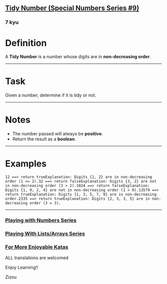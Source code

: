 <h2><a href=https://www.codewars.com/kata/5a87449ab1710171300000fd/train/python target="_blank">Tidy Number (Special Numbers Series  #9)</a></h2><h3>7 kyu</h3><h1 id="definition">Definition</h1><p>A <strong>Tidy Number</strong> is a number whose digits are in <strong>non-decreasing order</strong>.</p><hr><h1 id="task">Task</h1><p>Given a number, determine if it is tidy or not.</p><hr><h1 id="notes">Notes</h1><ul><li>The number passed will always be <strong>positive</strong>.  </li><li>Return the result as a <strong>boolean</strong>.</li></ul><hr><h1 id="examples">Examples</h1><pre><code>12 ==&gt; return trueExplanation: Digits {1, 2} are in non-decreasing order (1 &lt;= 2).32 ==&gt; return falseExplanation: Digits {3, 2} are not in non-decreasing order (3 &gt; 2).1024 ==&gt; return falseExplanation: Digits {1, 0, 2, 4} are not in non-decreasing order (1 &gt; 0).13579 ==&gt; return trueExplanation: Digits {1, 3, 5, 7, 9} are in non-decreasing order.2335 ==&gt; return trueExplanation: Digits {2, 3, 3, 5} are in non-decreasing order (3 = 3).</code></pre><hr><h3 id="playing-with-numbers-series"><a href="https://www.codewars.com/collections/playing-with-numbers" data-turbolinks="false" target="_blank">Playing with Numbers Series</a></h3><h3 id="playing-with-listsarrays-series"><a href="https://www.codewars.com/collections/playing-with-lists-slash-arrays" data-turbolinks="false" target="_blank">Playing With Lists/Arrays Series</a></h3><h3 id="for-more-enjoyable-katas"><a href="http://www.codewars.com/users/MrZizoScream/authored" data-turbolinks="false" target="_blank">For More Enjoyable Katas</a></h3><p>ALL translations are welcomed  </p><p>Enjoy Learning!!  </p><p>Zizou</p>